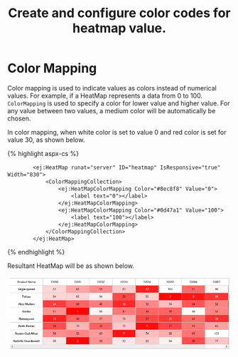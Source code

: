 ﻿---
layout: post
title: Create and configure color codes for heatmap value. 
description: How to configure colors codes for heatmap?
platform: ejweb
control: HeatMap
documentation: ug
---

# Color Mapping

Color mapping is used to indicate values as colors instead of numerical values. For example, if a HeatMap represents a data from 0 to 100. `ColorMapping` is used to specify a color for lower value and higher value. For any value between two values, a medium color will be automatically be chosen.

In color mapping, when white color is set to value 0 and red color is set for value 30, as shown below.

{% highlight aspx-cs %}

            <ej:HeatMap runat="server" ID="heatmap" IsResponsive="true" Width="830">
                <ColorMappingCollection>
                    <ej:HeatMapColorMapping Color="#8ec8f8" Value="0">
                        <label text="0"></label>
                    </ej:HeatMapColorMapping>
                    <ej:HeatMapColorMapping Color="#0d47a1" Value="100">
                        <label text="100"></label>
                    </ej:HeatMapColorMapping>
                </ColorMappingCollection>
            </ej:HeatMap>


{% endhighlight %}

Resultant HeatMap will be as shown below.

![](Color-Mapping_images/Color-Mapping_img1.png)
 